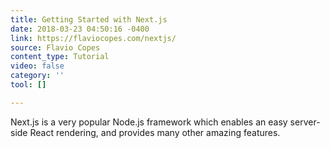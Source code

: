 ```yaml
---
title: Getting Started with Next.js
date: 2018-03-23 04:50:16 -0400
link: https://flaviocopes.com/nextjs/
source: Flavio Copes
content_type: Tutorial
video: false
category: ''
tool: []

---
```

Next.js is a very popular Node.js framework which enables an easy server-side React rendering, and provides many other amazing features.